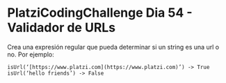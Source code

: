 # PlatziCodingChallenge Dia 54 - Validador de URLs

Crea una expresión regular que pueda determinar si un string es una url o no. Por ejemplo:

```
isUrl(‘[https://www.platzi.com](https://www.platzi.com)’) -> True
isUrl(‘hello friends’) -> False
```